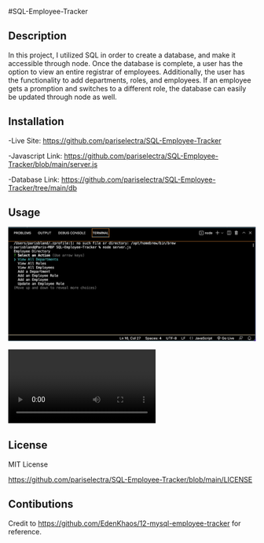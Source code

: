 #SQL-Employee-Tracker
    
## Description
In this project, I utilized SQL in order to create a database, and make it accessible through node. Once the database is complete, a user has the option to view an entire registrar of employees. Additionally, the user has the functionality to add departments, roles, and employees. If an employee gets a promption and switches to a different role, the database can easily be updated through node as well.

## Installation

-Live Site: https://github.com/pariselectra/SQL-Employee-Tracker

-Javascript Link: https://github.com/pariselectra/SQL-Employee-Tracker/blob/main/server.js

-Database Link: https://github.com/pariselectra/SQL-Employee-Tracker/tree/main/db

## Usage

![These are the prompts a user can choose from when accessing the node program.](./images/Screen%20Shot%202022-11-07%20at%202.03.13%20AM.png)

![Video Walkthrough](./images/SQL%20Recording.mov)

## License
MIT License

https://github.com/pariselectra/SQL-Employee-Tracker/blob/main/LICENSE

## Contibutions
Credit to https://github.com/EdenKhaos/12-mysql-employee-tracker for reference.
